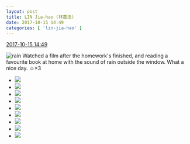```yaml
---
layout: post
title: LIN Jia-hao (林嘉浩)
date: 2017-10-15 14:49
categories: [ 'lin-jia-hao' ]
---
```


<div class="weibo-info">
  <a href="http://weibo.com/6210352257/Fqud1bpiX">2017-10-15 14:49</a>
</div>

![rain](http://img.t.sinajs.cn/t4/appstyle/expression/ext/normal/50/rain.gif) Watched a film after the homework's finished, and reading a favourite book at home with the sound of rain outside the window. What a nice day. :relaxed:×3

<!-- more -->

<ul class="weibo-pic-list-3">
  <li class="weibo-pic">
    <a href="http://wx4.sinaimg.cn/mw690/006Mi0jTly1fkixa4ka2aj31o02yo7wh.jpg"><img src="http://wx4.sinaimg.cn/thumb150/006Mi0jTly1fkixa4ka2aj31o02yo7wh.jpg" /></a>
  </li>
  <li class="weibo-pic">
    <a href="http://wx2.sinaimg.cn/mw690/006Mi0jTly1fkixa79j30j31o02yoe81.jpg"><img src="http://wx2.sinaimg.cn/thumb150/006Mi0jTly1fkixa79j30j31o02yoe81.jpg" /></a>
  </li>
  <li class="weibo-pic">
    <a href="http://wx3.sinaimg.cn/mw690/006Mi0jTly1fkixa9yf6aj31o02you0x.jpg"><img src="http://wx3.sinaimg.cn/thumb150/006Mi0jTly1fkixa9yf6aj31o02you0x.jpg" /></a>
  </li>
  <li class="weibo-pic">
    <a href="http://wx3.sinaimg.cn/mw690/006Mi0jTly1fkixa3c10oj31o02yonpd.jpg"><img src="http://wx3.sinaimg.cn/thumb150/006Mi0jTly1fkixa3c10oj31o02yonpd.jpg" /></a>
  </li>
  <li class="weibo-pic">
    <a href="http://wx3.sinaimg.cn/mw690/006Mi0jTly1fkixack61ij31o02yob29.jpg"><img src="http://wx3.sinaimg.cn/thumb150/006Mi0jTly1fkixack61ij31o02yob29.jpg" /></a>
  </li>
  <li class="weibo-pic">
    <a href="http://wx1.sinaimg.cn/mw690/006Mi0jTly1fkixafxcfxj31o02yokjl.jpg"><img src="http://wx1.sinaimg.cn/thumb150/006Mi0jTly1fkixafxcfxj31o02yokjl.jpg" /></a>
  </li>
  <li class="weibo-pic">
    <a href="http://wx4.sinaimg.cn/mw690/006Mi0jTly1fkixajkthuj32c0340b29.jpg"><img src="http://wx4.sinaimg.cn/thumb150/006Mi0jTly1fkixajkthuj32c0340b29.jpg" /></a>
  </li>
  <li class="weibo-pic">
    <a href="http://wx2.sinaimg.cn/mw690/006Mi0jTly1fkixam45f6j31o02yob29.jpg"><img src="http://wx2.sinaimg.cn/thumb150/006Mi0jTly1fkixam45f6j31o02yob29.jpg" /></a>
  </li>
  <li class="weibo-pic">
    <a href="http://wx2.sinaimg.cn/mw690/006Mi0jTly1fkixaogac0j31o02yo7wh.jpg"><img src="http://wx2.sinaimg.cn/thumb150/006Mi0jTly1fkixaogac0j31o02yo7wh.jpg" /></a>
  </li>
</ul>
